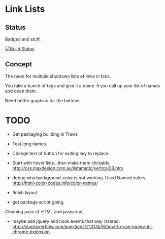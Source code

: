 
# Link Lists

## Status

Badges and stuff.

[![Build Status](https://travis-ci.org/cbuteau/listoflists.svg?branch=master)](https://travis-ci.org/cbuteau/listoflists)



## Concept

The need for multiple shutdown lists of links in tabs.

You take a bunch of tags and give it a name.
It you call up your list of names and open them.

Need better graphics for the buttons.

# TODO

+ Get packaging building in Travis
+ Test long names.
+ Change text of button for exiting key to replace.

+ Start with hover lists...then make them clickable.
http://css.maxdesign.com.au/listamatic/vertical08.htm

+ debug why background-color is not working.
Used Named colors
http://html-color-codes.info/color-names/

+ finish layout
+ get package script going.

Cleaning pass of HTML and javascript.

+ maybe add jquery and hook events that way instead.
http://stackoverflow.com/questions/21317476/how-to-use-jquery-in-chrome-extension
